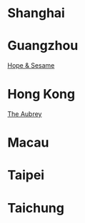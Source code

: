 # Shanghai

# Guangzhou
[Hope & Sesame](https://www.instagram.com/p/DLTsDGHRbl9/?hl=en&img_index=1)

# Hong Kong
[The Aubrey](https://www.instagram.com/p/DLXTWdcRkqT/?hl=en&img_index=1)

# Macau


# Taipei


# Taichung
